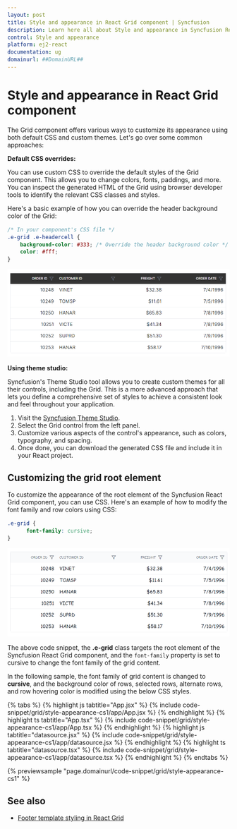 ```yaml
---
layout: post
title: Style and appearance in React Grid component | Syncfusion
description: Learn here all about Style and appearance in Syncfusion React Grid component of Syncfusion Essential JS 2 and more.
control: Style and appearance 
platform: ej2-react
documentation: ug
domainurl: ##DomainURL##
---
```


# Style and appearance in React Grid component

The Grid component offers various ways to customize its appearance using both default CSS and custom themes. Let's go over some common approaches:

**Default CSS overrides:**

You can use custom CSS to override the default styles of the Grid component. This allows you to change colors, fonts, paddings, and more. You can inspect the generated HTML of the Grid using browser developer tools to identify the relevant CSS classes and styles.

Here's a basic example of how you can override the header background color of the Grid:

```css
/* In your component's CSS file */
.e-grid .e-headercell {
    background-color: #333; /* Override the header background color */
    color: #fff;
}
```

![Change header background](../images/header-background.png)

**Using theme studio:**

Syncfusion's Theme Studio tool allows you to create custom themes for all their controls, including the Grid. This is a more advanced approach that lets you define a comprehensive set of styles to achieve a consistent look and feel throughout your application.

1. Visit the [Syncfusion Theme Studio](https://ej2.syncfusion.com/themestudio/?theme=material).
2. Select the Grid control from the left panel.
3. Customize various aspects of the control's appearance, such as colors, typography, and spacing.
4. Once done, you can download the generated CSS file and include it in your React project.

## Customizing the grid root element

To customize the appearance of the root element of the Syncfusion React Grid component, you can use CSS. Here's an example of how to modify the font family and row colors using CSS:

```css
.e-grid {
      font-family: cursive;
}

```

![grid root element](../images/whole-grid.png)

The above code snippet, the **.e-grid** class targets the root element of the Syncfusion React Grid component, and the `font-family` property is set to cursive to change the font family of the grid content.

In the following sample, the font family of grid content is changed to **cursive**, and the background color of rows, selected rows, alternate rows, and row hovering color is modified using the below CSS styles.

{% tabs %}
{% highlight js tabtitle="App.jsx" %}
{% include code-snippet/grid/style-appearance-cs1/app/App.jsx %}
{% endhighlight %}
{% highlight ts tabtitle="App.tsx" %}
{% include code-snippet/grid/style-appearance-cs1/app/App.tsx %}
{% endhighlight %}
{% highlight js tabtitle="datasource.jsx" %}
{% include code-snippet/grid/style-appearance-cs1/app/datasource.jsx %}
{% endhighlight %}
{% highlight ts tabtitle="datasource.tsx" %}
{% include code-snippet/grid/style-appearance-cs1/app/datasource.tsx %}
{% endhighlight %}
{% endtabs %}

 {% previewsample "page.domainurl/code-snippet/grid/style-appearance-cs1" %}

## See also

* [Footer template styling in React Grid](https://ej2.syncfusion.com/React/documentation/grid/style-and-appearance/#customizing-the-column-selection-background)
